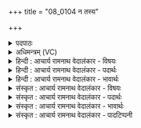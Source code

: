 +++
title = "08_0104 न तस्य"

+++
<details><summary>पदपाठः</summary>

न꣢। त꣡स्य꣢꣯। मा꣣य꣡या꣢। च꣣। न꣢। रि꣣पुः꣢। ई꣣शीत। म꣡र्त्यः꣢꣯। यः। अ꣣ग्न꣡ये꣢। द꣣दा꣡श꣢। ह꣣व्य꣡दा꣢तये। ह꣣व्य꣢। दा꣣तये। १०४।
</details>

<details><summary>अधिमन्त्रम् (VC)</summary>

- अग्निः
- विश्वमना वैयश्वः
- उष्णिक्
- ऋषभः
- आग्नेयं काण्डम्
</details>

<details><summary>हिन्दी : आचार्य रामनाथ वेदालंकार - विषयः</summary>

परमात्माग्नि में हवि देने से क्या फल होता है, इसका अगले मन्त्र में वर्णन है।
</details>

<details><summary>हिन्दी : आचार्य रामनाथ वेदालंकार - पदार्थः</summary>

पदार्थान्वय -  (मायया च न) छल से भी (तस्य) उस परमात्मोपासक को (मर्त्यः) मानव (रिपुः) शत्रु (न ईशीत) वश में नहीं कर सकता, (यः) जो उपासक (हव्यदातये) देय पराक्रम, विजय आदि को देनेवाले (अग्नये) परमेश्वर के लिए (ददाश) आत्मसमर्पण रूप हवि को देता है ॥८॥
</details>

<details><summary>हिन्दी : आचार्य रामनाथ वेदालंकार - भावार्थः</summary>

भावार्थ -  तरह-तरह के विघ्न-बाधा और संकटो से घिरे हुए इस जगत् में अनेक मानव शत्रु विद्वेषरूप विष से लिप्त होकर सज्जनों को ठगने, लूटने, जलाने व मारने का प्रयत्न करते हैं। परन्तु जो लोग परमात्मा को आत्मसमर्पण करके उससे शत्रु-पराजय के लिए बल की याचना करते हैं, उन्हें वह पुरुषार्थ में नियुक्त करके विजय पाने में ऐसा समर्थ कर देता है कि बलवान् और बड़ी संख्यावाले भी शत्रु माया से भी उन्हें वश में नहीं कर पाते ॥८॥
</details>

<details><summary>संस्कृत : आचार्य रामनाथ वेदालंकार - विषयः</summary>

अथ परमात्माग्नये हविर्दानेन किं फलं भवतीत्युच्यते।
</details>

<details><summary>संस्कृत : आचार्य रामनाथ वेदालंकार - पदार्थः</summary>

पदार्थान्वय -  (मायया च न२) छलेन अपि (तस्य) परमात्मोपासकस्य (मर्त्यः) मानवः (रिपुः) शत्रुः (न ईशीत) न ईशितुं वशं नेतुं शक्नोति, (यः) परमात्मोपासकः (हव्यदातये) हव्यानां देयानां विजयपराक्रमादीनां दातिः दानं यस्मात् तस्मै। बहुव्रीहौ पूर्वपदप्रकृतिस्वरः। (अग्नये) जगन्नायकाय परमेश्वराय (ददाश) आत्मसमर्पणरूपं हविः प्रयच्छति। दाशृ दाने धातोर्लडर्थे लिट् ॥८॥
</details>

<details><summary>संस्कृत : आचार्य रामनाथ वेदालंकार - भावार्थः</summary>

भावार्थ -  विविधविघ्नबाधासंकटजालैराकीर्णेऽस्मिन् जगत्यनेके मर्त्याः शत्रवो विद्वेषविषदिग्धाः सन्तः सज्जनान् वञ्चयितुं वा लुण्ठितुं वा दग्धुं वा हन्तुं वा प्रयतन्ते। परं ये जनाः परमात्मने स्वात्मसमर्पणं कृत्वा तं शत्रुपराजयाय बलं याचन्ते तान् स पुरुषार्थे नियुज्य तथा विजयक्षमान् करोति यथा बलवन्तोऽपि बहुसंख्या अपि शत्रवो माययापि तान् वशं नेतुं न प्रभवन्ति ॥८॥
</details>

<details><summary>संस्कृत : आचार्य रामनाथ वेदालंकार - पादटिप्पनी</summary>

टिप्पनी -   १. ऋ० ८।२३।१५, चन इति समस्तः, हव्यदातिभिः इति च पाठः। २. च न इति निपातद्वयं सह प्रयुक्तं सद् अप्यर्थे प्रायशो दृश्यते। ऋग्वेदे चन इत्येकपदतयैव पाठः पदकारेणापि तत्र पदद्वयतया न विभक्तम्। सामपदकारस्तु च न इति पृथक्त्वेन पठति, तत्रापि अप्यर्थ-ग्रहणे न कापि क्षतिः। अत्र—“मायया प्रज्ञया च। न शब्दः पूरणः—इति वि०। चनेति चार्थे—इति भ०। चनेति निपातसमुदायोऽप्यर्थे, मायया चन माययाऽपि—इति सा०।”
</details>